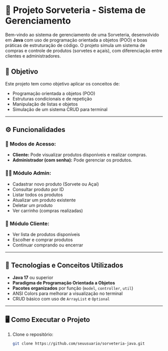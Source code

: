 # 🍨 Projeto Sorveteria - Sistema de Gerenciamento

Bem-vindo ao sistema de gerenciamento de uma Sorveteria, desenvolvido em **Java** com uso de programação orientada a objetos (POO) e boas práticas de estruturação de código. O projeto simula um sistema de compras e controle de produtos (sorvetes e açaís), com diferenciação entre clientes e administradores.

## 🎯 Objetivo

Este projeto tem como objetivo aplicar os conceitos de:
- Programação orientada a objetos (POO)
- Estruturas condicionais e de repetição
- Manipulação de listas e objetos
- Simulação de um sistema CRUD para terminal

---

## ⚙️ Funcionalidades

### 👥 Modos de Acesso:
- **Cliente:** Pode visualizar produtos disponíveis e realizar compras.
- **Administrador (com senha):** Pode gerenciar os produtos.

### 🧑‍💼 Módulo Admin:
- Cadastrar novo produto (Sorvete ou Açaí)
- Consultar produto por ID
- Listar todos os produtos
- Atualizar um produto existente
- Deletar um produto
- Ver carrinho (compras realizadas)

### 🛒 Módulo Cliente:
- Ver lista de produtos disponíveis
- Escolher e comprar produtos
- Continuar comprando ou encerrar

---

## 🧱 Tecnologias e Conceitos Utilizados

- **Java 17** ou superior
- **Paradigma de Programação Orientada a Objetos**
- **Pacotes organizados** por função (`model`, `controller`, `util`)
- ANSI Colors para melhorar a visualização no terminal
- CRUD básico com uso de `ArrayList` e `Optional`

---

## 🖥️ Como Executar o Projeto

1. Clone o repositório:
   ```bash
   git clone https://github.com/seuusuario/sorveteria-java.git

